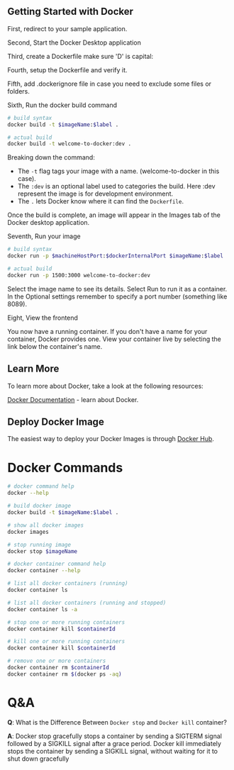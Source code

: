 ## Getting Started with Docker

First, redirect to your sample application.

Second, Start the Docker Desktop application

Third, create a Dockerfile make sure 'D' is capital:

Fourth, setup the Dockerfile and verify it.

Fifth, add .dockerignore file in case you need to exclude some files or folders.

Sixth, Run the docker build command

```bash
# build syntax
docker build -t $imageName:$label .

# actual build
docker build -t welcome-to-docker:dev .
```

Breaking down the command:
 - The `-t` flag tags your image with a name. (welcome-to-docker in this case).
 - The `:dev` is an optional label used to categories the build. Here :dev represent the image is for development environment.
 - The `.` lets Docker know where it can find the `Dockerfile`.

Once the build is complete, an image will appear in the Images tab of the Docker desktop application.

Seventh, Run your image

```bash
# build syntax
docker run -p $machineHostPort:$dockerInternalPort $imageName:$label

# actual build
docker run -p 1500:3000 welcome-to-docker:dev
```
Select the image name to see its details. Select Run to run it as a container. In the Optional settings remember to specify a port number (something like 8089).

Eight, View the frontend

You now have a running container. If you don't have a name for your container, Docker provides one. View your container live by selecting the link below the container's name.

## Learn More

To learn more about Docker, take a look at the following resources:

[Docker Documentation](https://docs.docker.com/get-started/overview/) - learn about Docker.


## Deploy Docker Image
The easiest way to deploy your Docker Images is through [Docker Hub](https://www.docker.com/products/docker-hub/).

# Docker Commands

```bash
# docker command help
docker --help

# build docker image
docker build -t $imageName:$label .

# show all docker images
docker images

# stop running image
docker stop $imageName

# docker container command help
docker container --help

# list all docker containers (running)
docker container ls

# list all docker containers (running and stopped)
docker container ls -a

# stop one or more running containers
docker container kill $containerId

# kill one or more running containers
docker container kill $containerId

# remove one or more containers
docker container rm $containerId
docker container rm $(docker ps -aq)
```

# Q&A
**Q**: What is the Difference Between `Docker stop` and `Docker kill` container?

**A**: Docker stop gracefully stops a container by sending a SIGTERM signal followed by a SIGKILL signal after a grace period. Docker kill immediately stops the container by sending a SIGKILL signal, without waiting for it to shut down gracefully


